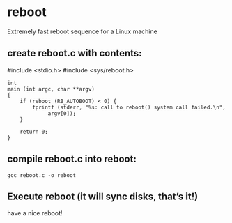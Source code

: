# reboot
Extremely fast reboot sequence for a Linux machine

## create reboot.c with contents:

#include <stdio.h>
#include <sys/reboot.h>


    int
    main (int argc, char **argv)
    {
	    if (reboot (RB_AUTOBOOT) < 0) {
		    fprintf (stderr, "%s: call to reboot() system call failed.\n",
			     argv[0]);
    	}

	    return 0;
    }

## compile reboot.c into reboot:

    gcc reboot.c -o reboot

## Execute reboot (it will sync disks, that’s it!)

have a nice reboot!
